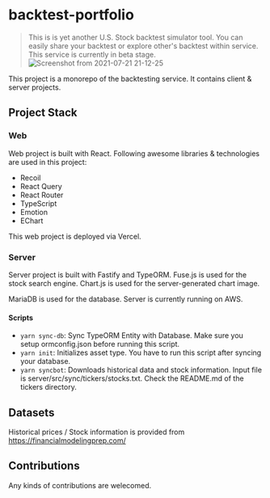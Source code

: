 # backtest-portfolio

> This is is yet another U.S. Stock backtest simulator tool. You can easily share your backtest or explore other's backtest within service. This service is currently in beta stage.
![Screenshot from 2021-07-21 21-12-25](https://user-images.githubusercontent.com/25504715/126487415-b6086a3c-9e66-4faf-a004-546d8741fda0.png)


This project is a monorepo of the backtesting service. It contains client & server projects.

## Project Stack

### Web

Web project is built with React. Following awesome libraries & technologies are used in this project:

- Recoil
- React Query
- React Router
- TypeScript
- Emotion
- EChart

This web project is deployed via Vercel.

### Server

Server project is built with Fastify and TypeORM. Fuse.js is used for the stock search engine. Chart.js is used for the server-generated chart image.

MariaDB is used for the database. Server is currently running on AWS.

#### Scripts

- `yarn sync-db`: Sync TypeORM Entity with Database. Make sure you setup ormconfig.json before running this script.
- `yarn init`: Initializes asset type. You have to run this script after syncing your database.
- `yarn syncbot`: Downloads historical data and stock information. Input file is server/src/sync/tickers/stocks.txt. Check the README.md of the tickers directory.

## Datasets

Historical prices / Stock information is provided from https://financialmodelingprep.com/

## Contributions

Any kinds of contributions are welecomed.
